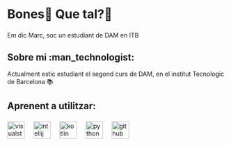 <h1 align="left">Bones👋 Que tal?🫡</h1>

###

<p align="left">Em dic Marc, soc un estudiant de DAM en ITB</p>

###

<h2 align="left">Sobre mi :man_technologist:</h2>

<p align="left">Actualment estic estudiant el segond curs de DAM, en el institut Tecnologic de Barcelona 📚</p>

###

<h2 align="left">Aprenent a utilitzar:</h2>

###

<div align="left">
  <img src="https://cdn.jsdelivr.net/gh/devicons/devicon/icons/visualstudio/visualstudio-plain.svg" height="40" alt="visualstudio logo"  />
  <img width="12" />
  <img src="https://cdn.jsdelivr.net/gh/devicons/devicon/icons/intellij/intellij-original.svg" height="40" alt="intellij logo"  />
  <img width="12" />
  <img src="https://cdn.jsdelivr.net/gh/devicons/devicon/icons/kotlin/kotlin-original.svg" height="40" alt="kotlin logo"  />
  <img width="12" />
  <img src="https://cdn.jsdelivr.net/gh/devicons/devicon/icons/python/python-original.svg" height="40" alt="python logo"  />
  <img width="12" />
  <img src="https://cdn.jsdelivr.net/gh/devicons/devicon/icons/github/github-original.svg" height="40" alt="github logo"  />
</div>

###
